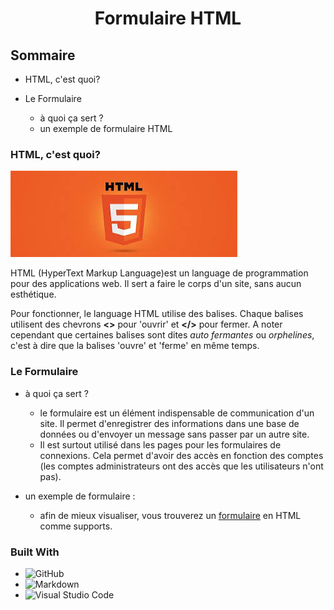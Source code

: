<h1 align="center">Formulaire HTML</h1>

## Sommaire

 - HTML, c'est quoi?

 - Le Formulaire
    - à quoi ça sert ?
    - un exemple de formulaire HTML

### HTML, c'est quoi? 

![imagehtml](./res/img/html5.jpeg)

HTML (HyperText Markup Language)est un language de programmation pour des applications web. Il sert a faire le corps d'un site, sans aucun esthétique.

Pour fonctionner, le language HTML utilise des balises. Chaque balises utilisent des chevrons **<>** pour 'ouvrir' et **</>** pour fermer.
A noter cependant que certaines balises sont dites _auto fermantes_ ou _orphelines_, c'est à dire que la balises 'ouvre' et 'ferme' en même temps.

### Le Formulaire

 - à quoi ça sert ?
    - le formulaire est un élément indispensable de communication d'un site. Il permet d'enregistrer des informations dans une base de données ou d'envoyer un message sans passer par un autre site.
    - Il est surtout utilisé dans les pages pour les formulaires de connexions. Cela permet d'avoir des accès en fonction des comptes (les comptes administrateurs ont des accès que les utilisateurs n'ont pas).

 - un exemple de formulaire :
    - afin de mieux visualiser, vous trouverez un [formulaire](./build/FormularPage.html) en HTML comme supports.

### Built With

- ![GitHub](https://img.shields.io/badge/github-%23121011.svg?style=for-the-badge&logo=github&logoColor=white)
- ![Markdown](https://img.shields.io/badge/markdown-%23000000.svg?style=for-the-badge&logo=markdown&logoColor=white)
- ![Visual Studio Code](https://img.shields.io/badge/Visual%20Studio%20Code-0078d7.svg?style=for-the-badge&logo=visual-studio-code&logoColor=white)




